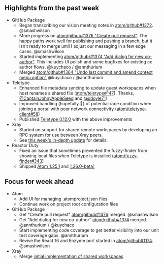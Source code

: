 ## Highlights from the past week

- GitHub Package
  - Began transcribing our vision meeting notes in [atom/github#1372](https://github.com/atom/github/pull/1372). @smashwilson
  - More progress on [atom/github#1376 "Create pull request"](https://github.com/atom/github/pull/1376). The happy paths work well for publishing and pushing a branch, but it isn't ready to merge until I adjust our messaging in a few edge cases. @smashwilson
  - Started implementing [atom/github/#1374 "Add dialog for new co-author"](https://github.com/atom/github/pull/1374).  This includes UI polish and some bugfixes for existing co author flows.  @kuychaco / @annthurium
  - Merged [atom/github#1364 "Undo last commit and amend context menu option"](https://github.com/atom/github/pull/1364) @kuychaco / @annthurium
- Teletype
  - Enhanced file metadata syncing to update guest workspaces when host renames a shared file ([atom/teletype#147](https://github.com/atom/teletype/issues/147#issuecomment-378401644)). Thanks, [@CaptainJohnyAppleSeed](https://github.com/CaptainJohnyAppleSeed) and [@odoyle71](https://github.com/odoyle71)!
  - Improved handling (hopefully 🤞) of potential race condition when joining a portal with poor network connectivity ([atom/teletype-client#58](https://github.com/atom/teletype-client/pull/58))
  - Published [Teletype 0.12.0](https://github.com/atom/teletype/releases/tag/v0.12.0) with the above improvements
- Xray
  - Started on support for shared remote workspaces by developing an RPC system for use between Xray peers.
  - See [this week's in-depth update](https://github.com/atom/xray/blob/master/docs/updates/2018_04_09.md) for details.
- Reactor Duty
  - Fixed an issue that sometimes prevented the fuzzy-finder from showing local files when Teletype is installed  ([atom/fuzzy-finder#343](https://github.com/atom/fuzzy-finder/issues/343))
  - Shipped [Atom 1.25.1](https://github.com/atom/atom/releases/tag/v1.25.1) and [1.26.0-beta1](https://github.com/atom/atom/releases/tag/v1.26.0-beta1)

## Focus for week ahead

- Atom
  - Add UI for managing .atomproject.json files
  - Continue work on project root configuration files
- GitHub Package
  - Get "Create pull request" [atom/github#1376](https://github.com/atom/github/pull/1376) merged. @smashwilson
  - Get "Add dialog for new co-author" [atom/github#1374](https://github.com/atom/github/pull/1374) merged. @annthurium / @kuychaco
  - Start implementing code coverage to get better visibility into our unit test coverage gaps. @annthurium
  - Revive the React 16 and Enzyme port started in [atom/github#1174](https://github.com/atom/github/pull/1174). @smashwilson
- Xray
  - Merge [initial implementation of shared workspaces](https://github.com/atom/xray/pull/61).

